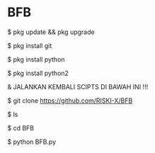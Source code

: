 # BFB

$ pkg update && pkg upgrade

$ pkg install git

$ pkg install python

$ pkg install python2

& JALANKAN KEMBALI SCIPTS DI BAWAH INI !!!

$ git clone https://github.com/RISKI-X/BFB

$  ls

$  cd BFB

$  python BFB.py
